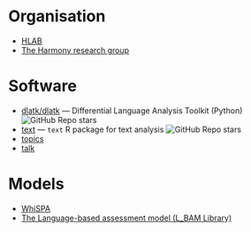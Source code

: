 # Organisation
- [HLAB](https://github.com/humanlab)
- [The Harmony research group](https://github.com/theharmonylab)

# Software
- [dlatk/dlatk](https://github.com/dlatk/dlatk) — Differential Language Analysis Toolkit (Python)
  ![GitHub Repo stars](https://img.shields.io/github/stars/dlatk/dlatk?style=social)
- [text](https://github.com/OscarKjell/text) — `text` R package for text analysis
  ![GitHub Repo stars](https://img.shields.io/github/stars/OscarKjell/text?style=social)
- [topics](https://github.com/theharmonylab/topics)
- [talk](https://github.com/theharmonylab/talk)

# Models
- [WhiSPA](https://github.com/humanlab/WhiSPA)
- [The Language-based assessment model (L_BAM Library)](https://r-text.org/articles/LBAM.html)


